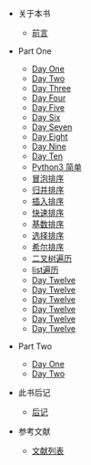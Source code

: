 * 关于本书

  * [前言](README.md)

* Part One
  
  * [Day One](first/2018_10_06.md)
  * [Day Two](first/2018_10_07.md)
  * [Day Three](first/2018_10_08.md)
  * [Day Four](first/2018_10_09.md)
  * [Day Five](first/2018_10_10.md)
  * [Day Six](first/2018_10_11.md)
  * [Day Seven](first/2018_10_12.md)
  * [Day Eight](first/2018_10_13.md)
  * [Day Nine](first/2018_10_14.md)
  * [Day Ten](first/2018_10_15.md)
  * [Python3 简单](first/2018_10_16.md)
  * [冒泡排序](first/2018_10_17.md)
  * [归并排序](first/2018_10_18.md)
  * [插入排序](first/2018_10_19.md)
  * [快速排序](first/2018_10_20.md)
  * [基数排序](first/2018_10_21.md)
  * [选择排序](first/2018_10_22.md)
  * [希尔排序](first/2018_10_23.md)
  * [二叉树遍历](first/2018_10_24.md)
  * [list遍历](first/2018_10_25.md)
  * [Day Twelve](first/2018_10_26.md)
  * [Day Twelve](first/2018_10_27.md)
  * [Day Twelve](first/2018_10_28.md)
  * [Day Twelve](first/2018_10_29.md)
  * [Day Twelve](first/2018_10_30.md)
  * [Day Twelve](first/2018_10_21.md)

* Part Two
  
  * [Day One](second/2018_11_01.md)
  * [Day Two](second/2018_11_02.md)

* 此书后记

  * [后记](README.md)

* 参考文献

  * [文献列表](README.md)
